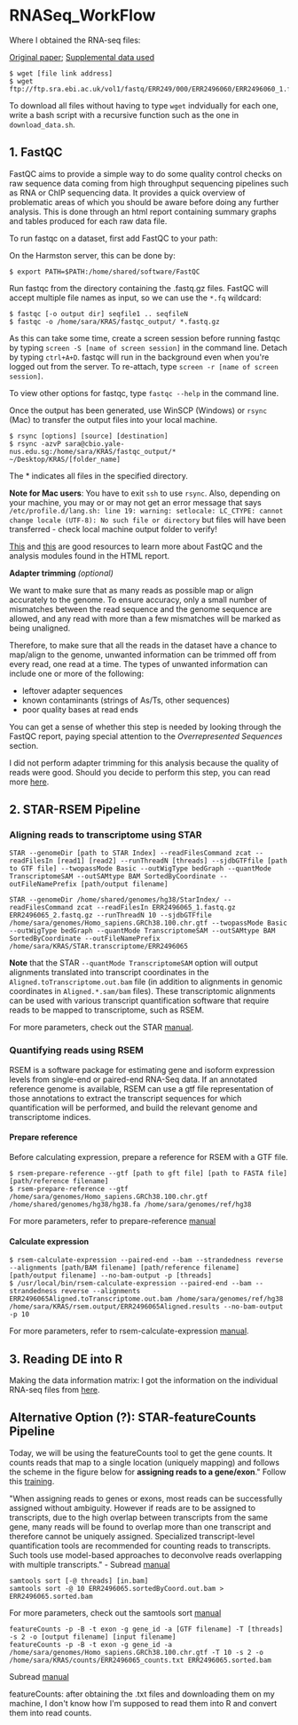 # RNASeq_WorkFlow

Where I obtained the RNA-seq files: 

[Original paper](https://www.nature.com/articles/s41591-019-0368-8#change-history); 
[Supplemental data used](https://www.ebi.ac.uk/ena/browser/view/PRJEB25797?show=reads)

```
$ wget [file link address]
$ wget ftp://ftp.sra.ebi.ac.uk/vol1/fastq/ERR249/000/ERR2496060/ERR2496060_1.fastq.gz
```
To download all files without having to type ```wget``` indvidually for each one, write a bash script with a recursive function such as the one in ```download_data.sh```.

## 1. FastQC 

FastQC aims to provide a simple way to do some quality control checks on raw sequence data coming from high throughput sequencing pipelines such as RNA or ChIP sequencing data. It provides a quick overview of problematic areas of which you should be aware before doing any further analysis. This is done through an html report containing summary graphs and tables produced for each raw data file. 

To run fastqc on a dataset, first add FastQC to your path: 

On the Harmston server, this can be done by: 

```
$ export PATH=$PATH:/home/shared/software/FastQC 
```
Run fastqc from the directory containing the .fastq.gz files. FastQC will accept multiple file names as input, so we can use the ```*.fq``` wildcard:
```
$ fastqc [-o output dir] seqfile1 .. seqfileN
$ fastqc -o /home/sara/KRAS/fastqc_output/ *.fastq.gz
```

As this can take some time, create a screen session before running fastqc by typing ```screen -S [name of screen session]``` in the command line. Detach by typing ```ctrl+A+D```. fastqc will run in the background even when you're logged out from the server. To re-attach, type ```screen -r [name of screen session]```.

To view other options for fastqc, type ```fastqc --help``` in the command line. 

Once the output has been generated, use WinSCP (Windows) or ```rsync``` (Mac) to transfer the output files into your local machine. 

```
$ rsync [options] [source] [destination]
$ rsync -azvP sara@cbio.yale-nus.edu.sg:/home/sara/KRAS/fastqc_output/* ~/Desktop/KRAS/[folder_name]
```
The * indicates all files in the specified directory. 

**Note for Mac users**: You have to exit ```ssh``` to use ```rsync```. Also, depending on your machine, you may or or may not get an error message that says ```/etc/profile.d/lang.sh: line 19: warning: setlocale: LC_CTYPE: cannot change locale (UTF-8): No such file or directory``` but files will have been transferred - check local machine output folder to verify! 

[This](https://www.bioinformatics.babraham.ac.uk/projects/fastqc/) and [this](https://www.bioinformatics.babraham.ac.uk/projects/fastqc/Help/) are good resources to learn more about FastQC and the analysis modules found in the HTML report. 

**Adapter trimming** *(optional)*

We want to make sure that as many reads as possible map or align accurately to the genome. To ensure accuracy, only a small number of mismatches between the read sequence and the genome sequence are allowed, and any read with more than a few mismatches will be marked as being unaligned.

Therefore, to make sure that all the reads in the dataset have a chance to map/align to the genome, unwanted information can be trimmed off from every read, one read at a time. The types of unwanted information can include one or more of the following:

- leftover adapter sequences
- known contaminants (strings of As/Ts, other sequences)
- poor quality bases at read ends

You can get a sense of whether this step is needed by looking through the FastQC report, paying special attention to the *Overrepresented Sequences* section. 

I did not perform adapter trimming for this analysis because the quality of reads were good. Should you decide to perform this step, you can read more [here](https://hbctraining.github.io/Intro-to-rnaseq-hpc-O2/lessons/02_assessing_quality.html).  

## 2. STAR-RSEM Pipeline 

### Aligning reads to transcriptome using STAR
```
STAR --genomeDir [path to STAR Index] --readFilesCommand zcat --readFilesIn [read1] [read2] --runThreadN [threads] --sjdbGTFfile [path to GTF file] --twopassMode Basic --outWigType bedGraph --quantMode TranscriptomeSAM --outSAMtype BAM SortedByCoordinate --outFileNamePrefix [path/output filename]

STAR --genomeDir /home/shared/genomes/hg38/StarIndex/ --readFilesCommand zcat --readFilesIn ERR2496065_1.fastq.gz ERR2496065_2.fastq.gz --runThreadN 10 --sjdbGTFfile /home/sara/genomes/Homo_sapiens.GRCh38.100.chr.gtf --twopassMode Basic --outWigType bedGraph --quantMode TranscriptomeSAM --outSAMtype BAM SortedByCoordinate --outFileNamePrefix /home/sara/KRAS/STAR.transcriptome/ERR2496065
```

**Note** that the STAR ```--quantMode TranscriptomeSAM``` option will output alignments translated into transcript coordinates in the ```Aligned.toTranscriptome.out.bam``` file (in addition to alignments in genomic coordinates in ```Aligned.*.sam/bam``` files). These transcriptomic alignments can be used with
various transcript quantification software that require reads to be mapped to transcriptome, such as RSEM. 

For more parameters, check out the STAR [manual](https://physiology.med.cornell.edu/faculty/skrabanek/lab/angsd/lecture_notes/STARmanual.pdf).

### Quantifying reads using RSEM

RSEM is a software package for estimating gene and isoform expression levels from single-end or paired-end RNA-Seq data. If an annotated reference genome is available, RSEM can use a gtf file representation of those annotations to extract the transcript sequences for which quantification will be performed, and build the relevant genome and transcriptome indices.

#### Prepare reference 

Before calculating expression, prepare a reference for RSEM with a GTF file. 

```
$ rsem-prepare-reference --gtf [path to gft file] [path to FASTA file] [path/reference filename] 
$ rsem-prepare-reference --gtf /home/sara/genomes/Homo_sapiens.GRCh38.100.chr.gtf /home/shared/genomes/hg38/hg38.fa /home/sara/genomes/ref/hg38
```
For more parameters, refer to prepare-reference [manual](https://deweylab.github.io/RSEM/rsem-prepare-reference.html)

#### Calculate expression 

```
$ rsem-calculate-expression --paired-end --bam --strandedness reverse --alignments [path/BAM filename] [path/reference filename] [path/output filename] --no-bam-output -p [threads]
$ /usr/local/bin/rsem-calculate-expression --paired-end --bam --strandedness reverse --alignments ERR2496065Aligned.toTranscriptome.out.bam /home/sara/genomes/ref/hg38 /home/sara/KRAS/rsem.output/ERR2496065Aligned.results --no-bam-output -p 10
```
For more parameters, refer to rsem-calculate-expression [manual](https://deweylab.github.io/RSEM/rsem-calculate-expression.html#ARGUMENTS).

## 3. Reading DE into R

Making the data information matrix: I got the information on the individual RNA-seq files from [here](https://www.ncbi.nlm.nih.gov/Traces/study/?acc=ERP107752&o=acc_s%3Aa).

## Alternative Option (?): STAR-featureCounts Pipeline 

Today, we will be using the featureCounts tool to get the gene counts. It counts reads that map to a single location (uniquely mapping) and follows the scheme in the figure below for **assigning reads to a gene/exon**." Follow this [training](https://github.com/hbctraining/Intro-to-rnaseq-hpc-O2/blob/master/lessons/05_counting_reads.md).

"When assigning reads to genes or exons, most reads can be successfully assigned without
ambiguity. However if reads are to be assigned to transcripts, due to the high overlap between
transcripts from the same gene, many reads will be found to overlap more than one transcript
and therefore cannot be uniquely assigned. Specialized transcript-level quantification tools
are recommended for counting reads to transcripts. Such tools use model-based approaches
to deconvolve reads overlapping with multiple transcripts." - Subread [manual](http://subread.sourceforge.net/SubreadUsersGuide.pdf)

```
samtools sort [-@ threads] [in.bam]
samtools sort -@ 10 ERR2496065.sortedByCoord.out.bam > ERR2496065.sorted.bam
```
For more parameters, check out the samtools sort [manual](http://www.htslib.org/doc/samtools-sort.html)

```
featureCounts -p -B -t exon -g gene_id -a [GTF filename] -T [threads] -s 2 -o [output filename] [input filename]
featureCounts -p -B -t exon -g gene_id -a /home/sara/genomes/Homo_sapiens.GRCh38.100.chr.gtf -T 10 -s 2 -o /home/sara/KRAS/counts/ERR2496065_counts.txt ERR2496065.sorted.bam
```

Subread [manual](http://subread.sourceforge.net/SubreadUsersGuide.pdf)


featureCounts: after obtaining the .txt files and downloading them on my machine, I don't know how I'm supposed to read them into R and convert them into read counts.
